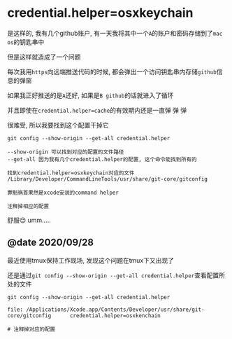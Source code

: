 # credential.helper=osxkeychain

是这样的, 我有几个github账户, 有一天我将其中一个`A`的账户和密码存储到了`mac os`的钥匙串中

但是这样就造成了一个问题

每次我用`https`向远端推送代码的时候, 都会弹出一个访问钥匙串内存储`github`信息的弹窗

如果我正好推送的是`A`还好, 如果是`B github`的话就进入了循环

并且即使在`credential.helper=cache`的有效期内还是一直弹 弹 弹

很难受, 所以我要找到这个配置干掉它

```shell
git config --show-origin --get-all credential.helper

--show-origin 可以找到对应的配置的文件路径
--get-all 因为我有几个credential.helper的配置, 这个命令能找到所有的

找到credential.helper=osxkeychain对应的文件
/Library/Developer/CommandLineTools/usr/share/git-core/gitconfig

罪魁祸首果然是xcode安装的command helper

注释掉相应的配置
```

舒服😌 umm.....

## @date 2020/09/28

最近使用tmux保持工作现场, 发现这个问题在tmux下又出现了

还是通过`git config --show-origin --get-all credential.helper`查看配置所处的文件

```shell
git config --show-origin --get-all credential.helper

file: /Applications/Xcode.app/Contents/Developer/usr/share/git-core/gitconfig      credential.helper=osxkenchain

# 注释掉对应的配置
```

